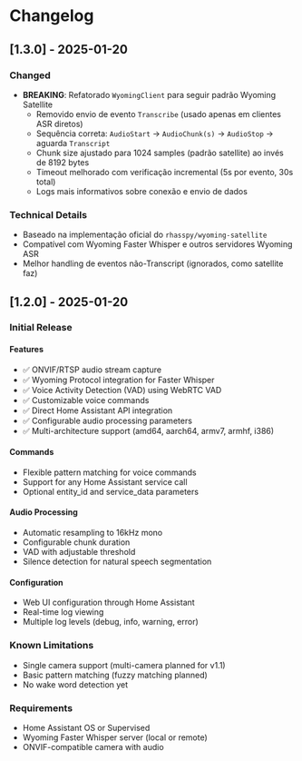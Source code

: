 # Changelog

## [1.3.0] - 2025-01-20
### Changed
- **BREAKING**: Refatorado `WyomingClient` para seguir padrão Wyoming Satellite
  - Removido envio de evento `Transcribe` (usado apenas em clientes ASR diretos)
  - Sequência correta: `AudioStart` → `AudioChunk(s)` → `AudioStop` → aguarda `Transcript`
  - Chunk size ajustado para 1024 samples (padrão satellite) ao invés de 8192 bytes
  - Timeout melhorado com verificação incremental (5s por evento, 30s total)
  - Logs mais informativos sobre conexão e envio de dados

### Technical Details
- Baseado na implementação oficial do `rhasspy/wyoming-satellite`
- Compatível com Wyoming Faster Whisper e outros servidores Wyoming ASR
- Melhor handling de eventos não-Transcript (ignorados, como satellite faz)

## [1.2.0] - 2025-01-20

### Initial Release

#### Features
- ✅ ONVIF/RTSP audio stream capture
- ✅ Wyoming Protocol integration for Faster Whisper
- ✅ Voice Activity Detection (VAD) using WebRTC VAD
- ✅ Customizable voice commands
- ✅ Direct Home Assistant API integration
- ✅ Configurable audio processing parameters
- ✅ Multi-architecture support (amd64, aarch64, armv7, armhf, i386)

#### Commands
- Flexible pattern matching for voice commands
- Support for any Home Assistant service call
- Optional entity_id and service_data parameters

#### Audio Processing
- Automatic resampling to 16kHz mono
- Configurable chunk duration
- VAD with adjustable threshold
- Silence detection for natural speech segmentation

#### Configuration
- Web UI configuration through Home Assistant
- Real-time log viewing
- Multiple log levels (debug, info, warning, error)

### Known Limitations
- Single camera support (multi-camera planned for v1.1)
- Basic pattern matching (fuzzy matching planned)
- No wake word detection yet

### Requirements
- Home Assistant OS or Supervised
- Wyoming Faster Whisper server (local or remote)
- ONVIF-compatible camera with audio
